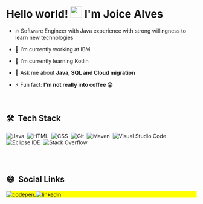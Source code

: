 
<!--img align="right" height="590em" src="https://raw.githubusercontent.com/gist/joice-alves/618ef18e3bbb7cdfd200f3a4fc1aabc6/raw/201d47c76006c99fe0dc55ea92e76bdca5537f08/githubcard.svg"/-->
<h1 align="left">Hello world! <img src="https://raw.githubusercontent.com/kaueMarques/kaueMarques/master/hi.gif" width="30px"> I'm Joice Alves</h1>
<!--p align="left"> <img src="https://komarev.com/ghpvc/?username=joice-alves&color=yellow" alt="Profile views" /> </p-->

- 🔥 Software Engineer with Java experience with strong willingness to learn new technologies

- 🔭 I’m currently working at IBM

- 🌱 I’m currently learning Kotlin

- 💬 Ask me about **Java, SQL and Cloud migration**

- ⚡ Fun fact: **I'm not really into coffee 😜**

<br>

## 🛠 &nbsp;Tech Stack

![Java](https://img.shields.io/badge/-JAVA8-05122A?style=flat&logo=JAVA)&nbsp;
![HTML](https://img.shields.io/badge/-HTML-05122A?style=flat&logo=HTML5)&nbsp;
![CSS](https://img.shields.io/badge/-CSS-05122A?style=flat&logo=CSS3&logoColor=1572B6)&nbsp;
![Git](https://img.shields.io/badge/-Git-05122A?style=flat&logo=git)&nbsp;
![Maven](https://img.shields.io/badge/-Maven-05122A?style=flat&logo=apachemaven)&nbsp;
![Visual Studio Code](https://img.shields.io/badge/-Visual%20Studio%20Code-05122A?style=flat&logo=visual-studio-code&logoColor=007ACC)&nbsp;
![Eclipse IDE](https://img.shields.io/badge/-Eclipse%20IDE-05122A?style=flat&logo=eclipseide)&nbsp;
![Stack Overflow](https://img.shields.io/badge/-Stack%20Overflow-05122A?style=flat&logo=stackoverflow)&nbsp;

<br>

<!--## ⚙️ &nbsp;GitHub Analytics

<p align="left">
<img width="530em" src="https://github-readme-stats.vercel.app/api?username=joice-alves&show_icons=true&theme=vision-friendly-dark" alt="maykbrito's stats"/>
<img width="530em" src="https://github-readme-stats.vercel.app/api/top-langs/?username=joice-alves&layout=compact&theme=vision-friendly-dark" alt="maykbrito's most languages"/>
</p> -->

<br>

## 😄 &nbsp;Social Links

<p align="left" style="background:yellow">
<a href="https://codepen.io/joicealves" target="_blank">
  <img align="center" src="https://img.shields.io/badge/-joicealves-05122A?style=flat&logo=codepen" alt="codepen"/>
</a>
<a href="https://linkedin.com/in/joicemaiara" target="_blank">
  <img align="center" src="https://img.shields.io/badge/-joicemaiara-05122A?style=flat&logo=linkedin" alt="linkedin"/>
</a>
</p>

<!--
**maykbrito/maykbrito** is a ✨ _special_ ✨ repository because its `README.md` (this file) appears on your GitHub profile.

Here are some ideas to get you started:

- 🔭 I’m currently working on ...
- 🌱 I’m currently learning ...
- 👯 I’m looking to collaborate on ...
- 🤔 I’m looking for help with ...
- 💬 Ask me about ...
- 📫 How to reach me: ...
- 😄 Pronouns: ...
- ⚡ Fun fact: ...
-->
